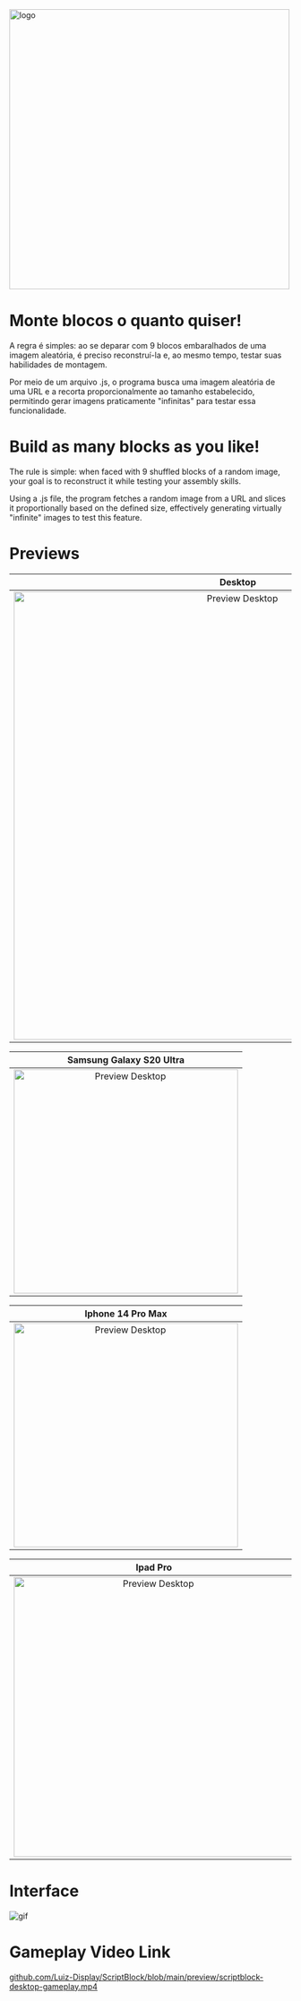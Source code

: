 <img src="./assets/ui/scriptblocklogo.png" alt="logo" width="500"/>

# Monte blocos o quanto quiser!

A regra é simples: ao se deparar com 9 blocos embaralhados de uma imagem aleatória, é preciso reconstruí-la e, ao mesmo tempo, testar suas habilidades de montagem.

Por meio de um arquivo .js, o programa busca uma imagem aleatória de uma URL e a recorta proporcionalmente ao tamanho estabelecido, permitindo gerar imagens praticamente "infinitas" para testar essa funcionalidade.


# Build as many blocks as you like!

The rule is simple: when faced with 9 shuffled blocks of a random image, your goal is to reconstruct it while testing your assembly skills.

Using a .js file, the program fetches a random image from a URL and slices it proportionally based on the defined size, effectively generating virtually "infinite" images to test this feature.


# Previews

| <div align="center">Desktop</div> |
|:--:|
| <img src="./preview/preview-desktop-url.png" alt="Preview Desktop" width="800"/> |

| <div align="center">Samsung Galaxy S20 Ultra</div> |
|:--:|
| <img src="./preview/preview-samsung-galaxy-s20-ultra.png" alt="Preview Desktop" width="400"/> |

| <div align="center">Iphone 14 Pro Max</div> |
|:--:|
| <img src="./preview/preview-iphone-14-pro-max.png" alt="Preview Desktop" width="400"/> |

| <div align="center">Ipad Pro</div> |
|:--:|
| <img src="./preview/preview-ipad-pro.png" alt="Preview Desktop" width="500"/> |


# Interface

![gif](./preview/scriptblock-playing.gif)



# Gameplay Video Link
[github.com/Luiz-Display/ScriptBlock/blob/main/preview/scriptblock-desktop-gameplay.mp4](./preview/scriptblock-desktop-gameplay.mp4)
